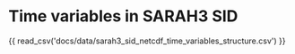 # Time variables in SARAH3 SID

{{ read_csv('docs/data/sarah3_sid_netcdf_time_variables_structure.csv') }}
